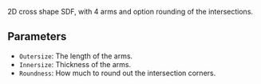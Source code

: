 2D cross shape SDF, with 4 arms and option rounding of the intersections.

## Parameters

* `Outersize`: The length of the arms.
* `Innersize`: Thickness of the arms.
* `Roundness`: How much to round out the intersection corners.